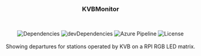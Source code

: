 <p align="center">
  <h3 align="center">KVBMonitor</h3><br>
  <p align="center">
      <img src="https://img.shields.io/david/timvonwerne/KVBMonitor-Node" alt="Dependencies" />
      <img src="https://img.shields.io/david/dev/timvonwerne/KVBMonitor-Node?label=devDependencies" alt="devDependencies" />
      <img src="https://dev.azure.com/vonwernet/KVBMonitor-Node/_apis/build/status/timvonwerne.KVBMonitor-Node?branchName=main" alt="Azure Pipeline" />
      <img src="https://img.shields.io/github/license/timvonwerne/KVBMonitor-Node" alt="License">
    <br><br>
    Showing departures for stations operated by KVB on a RPI RGB LED matrix.
  </p>
</p>

